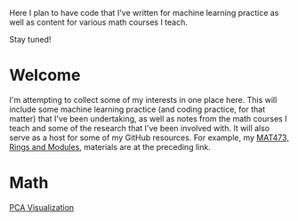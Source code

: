 Here I plan to have code that I've written for machine learning practice as well as content for various math courses I teach.

Stay tuned!

# Welcome

I'm attempting to collect some of my interests in one place here. This will include some machine learning practice (and coding practice, for that matter) that I've been undertaking, as well as notes from the math courses I teach and some of the research that I've been involved with. It will also serve as a host for some of my GitHub resources. For example, my [MAT473, Rings and Modules](https://github.com/antcarro/MAT473), materials are at the preceding link.

# Math
[PCA Visualization](https://github.com/antcarro/digits.pdf)

